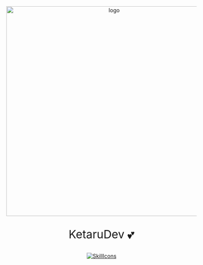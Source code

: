 <div id="logo" align="center">
<img src="https://i.imgur.com/hiZVAD2.png" alt="logo" style="width:555px;height:auto"> 
  
<p align="center" style="font-size:30px">KetaruDev 💕</p>
  
<a href="#">![SkillIcons](https://skillicons.dev/icons?i=js,nodejs,java,html,css)</a>
